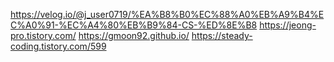 https://velog.io/@j_user0719/%EA%B8%B0%EC%88%A0%EB%A9%B4%EC%A0%91-%EC%A4%80%EB%B9%84-CS-%ED%8E%B8
https://jeong-pro.tistory.com/
https://gmoon92.github.io/
https://steady-coding.tistory.com/599